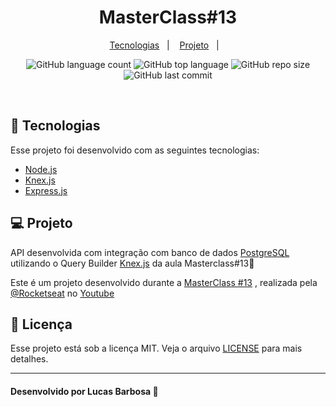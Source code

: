 <h1 align="center">
    MasterClass#13
</h1>

<p align="center">
  <a href="#-tecnologias">Tecnologias</a>&nbsp;&nbsp;&nbsp;|&nbsp;&nbsp;&nbsp;
  <a href="#-projeto">Projeto</a>&nbsp;&nbsp;&nbsp;|&nbsp;&nbsp;&nbsp;
</p>

<p align="center">
  <img alt="GitHub language count" src="https://img.shields.io/github/languages/count/lucasbars/NLW03">
  <img alt="GitHub top language" src="https://img.shields.io/github/languages/top/lucasbars/NLW03">
  <img alt="GitHub repo size" src="https://img.shields.io/github/repo-size/lucasbars/NLW03">
  <img alt="GitHub last commit" src="https://img.shields.io/github/last-commit/lucasbars/NLW03">
</p>

<br>

## 🚀 Tecnologias

Esse projeto foi desenvolvido com as seguintes tecnologias:

- [Node.js](https://nodejs.org/en/)
- [Knex.js](http://knexjs.org/)
- [Express.js](https://expressjs.com/pt-br/)


## 💻 Projeto

API desenvolvida com integração com banco de dados [PostgreSQL](https://www.postgresql.org/) utilizando o Query Builder [Knex.js](http://knexjs.org/) da aula Masterclass#13💜

Este é um projeto desenvolvido durante a [MasterClass #13](https://www.youtube.com/watch?v=U7GjS3FuSkA&ab_channel=Rocketseat) , realizada pela [@Rocketseat](https://github.com/Rocketseat) no [Youtube](https://www.youtube.com/channel/UCSfwM5u0Kce6Cce8_S72olg)

## 📝 Licença

Esse projeto está sob a licença MIT. Veja o arquivo [LICENSE](LICENSE.md) para mais detalhes.

---

#### Desenvolvido por Lucas Barbosa 💜